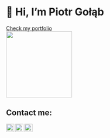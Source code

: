 # 👋 Hi, I’m Piotr Gołąb
[Check my portfolio](https://gpiootrek.netlify.app) <br />
<img height="180em" src="https://github-readme-stats.vercel.app/api?username=gpiootrek&show_icons=true&hide_border=true&&count_private=true&include_all_commits=true" />

## Contact me:

[<img align="left" alt="Facebook - Piotr Gołąb" width="22px" src="https://cdn.jsdelivr.net/npm/simple-icons@v3/icons/facebook.svg" />][facebook]
[<img align="left" alt="LinkedIn - Piotr Gołąb" width="22px" src="https://cdn.jsdelivr.net/npm/simple-icons@v3/icons/linkedin.svg" />][linkedin]
[<img align="left" alt="Instagram - gpiootrek" width="22px" src="https://cdn.jsdelivr.net/npm/simple-icons@v3/icons/instagram.svg" />][instagram]

<br />


[instagram]: https://www.instagram.com/gpiootrek/
[linkedin]: https://www.linkedin.com/in/piotr-gołąb/
[facebook]: https://www.facebook.com/piotrek.ggolab
